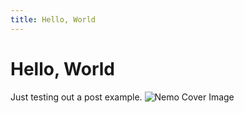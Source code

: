 ```yaml
---
title: Hello, World
---
```

# Hello, World

Just testing out a post example.
![Nemo Cover Image](/assets/images/little-nemo/little-nemo-cover-image.png)
